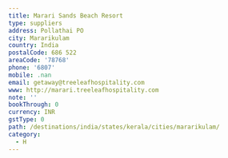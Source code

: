 ```yaml
---
title: Marari Sands Beach Resort
type: suppliers
address: Pollathai PO
city: Mararikulam
country: India
postalCode: 686 522
areaCode: '78768'
phone: '6807'
mobile: .nan
email: getaway@treeleafhospitality.com
www: http://marari.treeleafhospitality.com
note: ''
bookThrough: 0
currency: INR
gstType: 0
path: /destinations/india/states/kerala/cities/mararikulam/
category:
  - H
---
```


